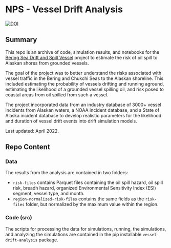 # NPS - Vessel Drift Analysis

[![DOI](https://zenodo.org/badge/474192615.svg)](https://zenodo.org/badge/latestdoi/474192615)

## Summary

This repo is an archive of code, simulation results, and notebooks for the [Bering Sea Drift and Spill Vessel](https://spillanddrift.srv.axds.co) project to estimate the risk of oil spill to Alaskan shores from grounded vessels.

The goal of the project was to better understand the risks associated with vessel traffic in the Bering and Chukchi Seas to the Alaskan shoreline. This included estimating the probability of vessels drifting and running aground, estimating the likelihood of a grounded vessel spilling oil, and risk posed to coastal areas from oil spilled from such a vessel.

The project incorporated data from an industry database of 3000+ vessel incidents from Alaskan waters, a NOAA incident database, and a State of Alaska incident database to develop realistic parameters for the likelihood and duration of vessel drift events into drift simulation models.

Last updated: April 2022.

## Repo Content

### Data

The results from the analysis are contained in two folders:

- `risk-files` contains Parquet files containing the oil spill hazard, oil spill risk, breadh hazard, organized Environmental Sensitivity Index (ESI) segment, vessel type, and month.
- `region-normalized-risk-files` contains the same fields as the `risk-files` folder, but normalized by the maximum value within the region.

### Code (src)

The scripts for processing the data for simulations, running, the simulations, and analyzing the simulations are contained
in the pip installable `vessel-drift-analysis` package.
